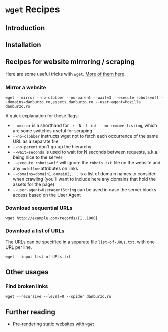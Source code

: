 # `wget` Recipes

## Introduction

## Installation

## Recipes for website mirroring / scraping

Here are some useful tricks with `wget`. [More of them here](http://www.labnol.org/software/wget-command-examples/28750/).

### Mirror a website

```
wget --mirror --no-clobber --no-parent --wait=3 --execute robots=off --domains=danburzo.ro,assets.danburzo.ro --user-agent=Mozilla danburzo.ro
```

A quick explanation for these flags: 

* `--mirror` is a shorthand for `-r -N -l inf --no-remove-listing`, which are some switches useful for scraping
* `--no-clobber` instructs wget not to fetch each occurrence of the same URL as a separate file
* `--no-parent` don't go up the hierarchy
* `--wait=seconds` is used to wait for N seconds between requests, a.k.a. being nice to the server
* `--execute robots=off` will ignore the `robots.txt` file on the website and any `nofollow` attributes on links
* `--domains=domain1,domain2,...` is a list of domain names to consider when crawling (you'll want to include here any domains that hold the assets for the page)
* `--user-agent=UserAgentString` can be used in case the server blocks access based on the User Agent

### Download sequential URLs

```
wget http://example.com/records/{1..1000}
```

### Download a list of URLs

The URLs can be specified in a separate file `list-of-URLs.txt`, with one URL per line.

```
wget --input list-of-URLs.txt
```

## Other usages

### Find broken links

```
wget --recursive --level=0 --spider danburzo.ro 

```

## Further reading

* [Pre-rendering static websites with `wget`](https://apex.sh/blog/post/pre-render-wget/)
